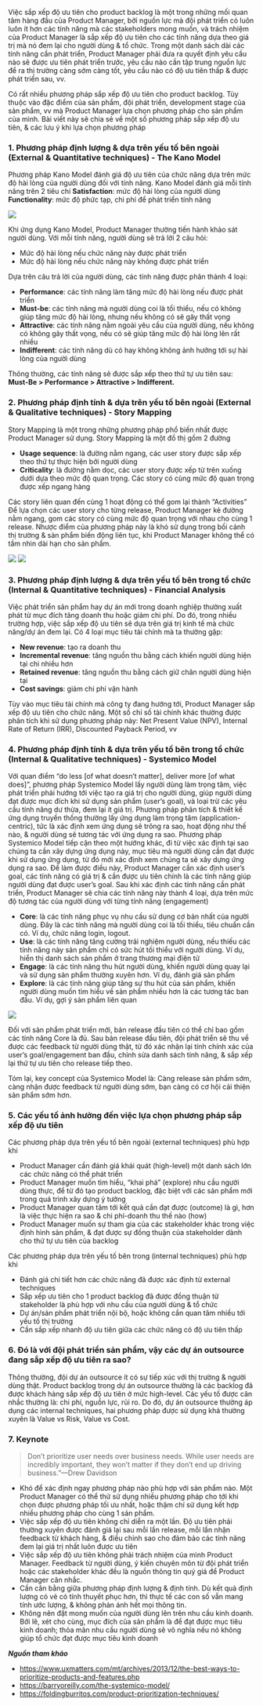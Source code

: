 Việc sắp xếp độ ưu tiên cho product backlog là một trong những mối quan tâm hàng đầu của Product Manager, bởi nguồn lực mà đội phát triển có luôn luôn ít hơn các tính năng mà các stakeholders mong muốn, và trách nhiệm của Product Manager là sắp xếp độ ưu tiên cho các tính năng dựa theo giá trị mà nó đem lại cho người dùng & tổ chức. Trong một danh sách dài các tính năng cần phát triển, Product Manager phải đưa ra quyết định yêu cầu nào sẽ được ưu tiên phát triển trước, yêu cầu nào cần tập trung nguồn lực để ra thị trường càng sớm càng tốt, yêu cầu nào có độ ưu tiên thấp & được phát triển sau, vv. 

Có rất nhiều phương pháp sắp xếp độ ưu tiên cho product backlog. Tùy thuộc vào đặc điểm của sản phẩm, đội phát triển, development stage của sản phẩm, vv mà Product Manager lựa chọn phương pháp cho sản phẩm của mình. 
Bài viết này sẽ chia sẻ về một số phương pháp sắp xếp độ ưu tiên, & các lưu ý khi lựa chọn phương pháp

### 1. Phương pháp định lượng & dựa trên yếu tố bên ngoài (External & Quantitative techniques) - The Kano Model 
Phương pháp Kano Model đánh giá độ ưu tiên của chức năng dựa trên mức độ hài lòng của người dùng đối với tính năng.
Kano Model đánh giá mỗi tính năng trên 2 tiêu chí
**Satisfaction**: mức độ hài lòng của người dùng
**Functionality**: mức độ phức tạp, chi phí để phát triển tính năng
    
![](https://images.viblo.asia/2684d22b-324c-42f4-9000-7a25952286c0.png)

Khi ứng dụng Kano Model, Product Manager thường tiến hành khảo sát người dùng. Với mỗi tính năng, người dùng sẽ trả lời 2 câu hỏi:
* Mức độ hài lòng nếu chức năng này được phát triển 
* Mức độ hài lòng nếu chức năng này không được phát triển

Dựa trên câu trả lời của người dùng, các tính năng được phân thành 4 loại:
* **Performance**: các tính năng làm tăng mức độ hài lòng nếu được phát triển
* **Must-be**: các tính năng mà người dùng coi là tối thiểu, nếu có không giúp tăng mức độ hài lòng, nhưng nếu không có sẽ gây thất vọng
* **Attractive**: các tính năng nằm ngoài yêu cầu của người dùng, nếu không có không gây thất vọng, nếu có sẽ giúp tăng mức độ hài lòng lên rất nhiều 
* **Indifferent**: các tính năng dù có hay không không ảnh hưởng tới sự hài lòng của người dùng

Thông thường, các tính năng sẽ được sắp xếp theo thứ tự ưu tiên sau: **Must-Be > Performance > Attractive > Indifferent.**

### 2. Phương pháp định tính & dựa trên yếu tố bên ngoài (External & Qualitative techniques) - Story Mapping

Story Mapping là một trong những phương pháp phổ biến nhất được Product Manager sử dụng.
Story Mapping là một đồ thị gồm 2 đường
* 	**Usage sequence**: là đường nằm ngang, các user story được sắp xếp theo thứ tự thực hiện bởi người dùng 
* 	**Criticality**: là đường nằm dọc, các user story được xếp từ trên xuống dưới dựa theo mức độ quan trọng. Các story có cùng mức độ quan trọng được xếp ngang hàng 

Các story liên quan đến cùng 1 hoạt động có thể gom lại thành “Activities”  
Để lựa chọn các user story cho từng release, Product Manager kẻ đường nằm ngang, gom các story có cùng mức độ quan trọng với nhau cho cùng 1 release. Nhược điểm của phương pháp này là khó sử dụng trong bối cảnh thị trường & sản phẩm biến động liên tục, khi Product Manager không thể có tầm nhìn dài hạn cho sản phẩm.

![](https://images.viblo.asia/5d5eff21-542c-454c-a9f8-83ed46290c9b.png)
![](https://images.viblo.asia/13b3656d-49f8-436c-a56b-cc3481d370eb.png)

### 3. Phương pháp định lượng & dựa trên yếu tố bên trong tổ chức (Internal & Quantitative techniques) - Financial Analysis
Việc phát triển sản phẩm hay dự án mới trong doanh nghiệp thường xuất phát từ mục đích tăng doanh thu hoặc giảm chi phí. Do đó, trong nhiều trường hợp, việc sắp xếp độ ưu tiên sẽ dựa trên giá trị kinh tế mà chức năng/dự án đem lại.
Có 4 loại mục tiêu tài chính mà ta thường gặp:
* **New revenue**: tạo ra doanh thu
* **Incremental revenue**: tăng nguồn thu bằng cách khiến người dùng hiện tại chi nhiều hơn
* **Retained revenue**: tăng nguồn thu bằng cách giữ chân người dùng hiện tại
* **Cost savings**: giảm chi phí vận hành

Tùy vào mục tiêu tài chính mà công ty đang hướng tới, Product Manager sắp xếp độ ưu tiên cho chức năng. Một số chỉ số tài chính khác thường được phân tích khi sử dụng phương pháp này: Net Present Value (NPV), Internal Rate of Return (IRR), Discounted Payback Period, vv

### 4. Phương pháp định tính & dựa trên yếu tố bên trong tổ chức (Internal & Qualitative techniques) - Systemico Model
Với quan điểm “do less [of what doesn’t matter], deliver more [of what does]”, phương pháp Systemico Model lấy người dùng làm trọng tâm, việc phát triển phải hướng tới việc tạo ra giá trị cho người dùng, giúp người dùng đạt được mục đích khi sử dụng sản phẩm (user’s goal), và loại trừ các yêu cầu tính năng dư thừa, đem lại ít giá trị.
Phương pháp phân tích & thiết kế ứng dụng truyền thống thường lấy ứng dụng làm trọng tâm (application-centric), tức là xác định xem ứng dụng sẽ trông ra sao, hoạt động như thế nào, & người dùng sẽ tương tác với ứng dụng ra sao. Phương pháp Systemico Model tiếp cận theo một hướng khác, đi từ việc xác định tại sao chúng ta cần xây dựng ứng dụng này, mục tiêu mà người dùng cần đạt được khi sử dụng ứng dụng, từ đó mới xác định xem chúng ta sẽ xây dựng ứng dụng ra sao. Để làm được điều này, Product Manager cần xác định user’s goal, các tính năng có giá trị & cần được ưu tiên chính là các tính năng giúp người dùng đạt được user’s goal.
Sau khi xác định các tính năng cần phát triển, Product Manager sẽ chia các tính năng này thành 4 loại, dựa trên mức độ tương tác của người dùng với từng tính năng (engagement)
* **Core**: là các tính năng phục vụ nhu cầu sử dụng cơ bản nhất của người dùng. Đây là các tính năng mà người dùng coi là tối thiểu, tiêu chuẩn cần có. Ví dụ, chức năng login, logout.
* **Use**: là các tính năng tăng cường trải nghiệm người dùng, nếu thiếu các tính năng này sản phẩm chỉ có sức hút tối thiểu với người dùng. Ví dụ, hiển thị danh sách sản phẩm ở trang thương mại điện tử
* **Engage**: là các tính năng thu hút người dùng, khiến người dùng quay lại và sử dụng sản phẩm thường xuyên hơn. Ví dụ, đánh giá sản phẩm
* **Explore**: là các tính năng giúp tăng sự thu hút của sản phẩm, khiến người dùng muốn tìm hiểu về sản phẩm nhiều hơn là các tương tác ban đầu. Ví dụ, gợi ý sản phẩm liên quan    

![](https://images.viblo.asia/1e6c06ad-8bc3-4be3-b979-87e9e245d810.jpg)

Đối với sản phẩm phát triển mới, bản release đầu tiên có thể chỉ bao gồm các tính năng Core là đủ. Sau bản release đầu tiên, đội phát triển sẽ thu về được các feedback từ người dùng thật, từ đó xác nhận lại tính chính xác của user’s goal/engagement ban đầu, chỉnh sửa danh sách tính năng, & sắp xếp lại thứ tự ưu tiên cho release tiếp theo. 

Tóm lại, key concept của Systemico Model là: Càng release sản phẩm sớm, càng nhận được feedback từ người dùng sớm, bạn càng có cơ hội cải thiện sản phẩm sớm hơn.

### 5. Các yếu tố ảnh hưởng đến việc lựa chọn phương pháp sắp xếp độ ưu tiên
Các phương pháp dựa trên yếu tố bên ngoài (external techniques) phù hợp khi 
* Product Manager cần đánh giá khái quát (high-level) một danh sách lớn các chức năng có thể phát triển 
* Product Manager muốn tìm hiểu, “khai phá” (explore) nhu cầu người dùng thực, để từ đó tạo product backlog, đặc biệt với các sản phẩm mới trong quá trình xây dựng ý tưởng 
* Product Manager quan tâm tới kết quả cần đạt được (outcome) là gì, hơn là việc thực hiện ra sao & chi phí-doanh thu thế nào (how)
* Product Manager muốn sự tham gia của các stakeholder khác trong việc định hình sản phẩm, & đạt được sự đồng thuận của stakeholder dành cho thứ tự ưu tiên của backlog

Các phương pháp dựa trên yếu tố bên trong (internal techniques) phù hợp khi 
* Đánh giá chi tiết hơn các chức năng đã được xác định từ external techniques
* Sắp xếp ưu tiên cho 1 product backlog đã được đồng thuận từ stakeholder là phù hợp với nhu cầu của người dùng & tổ chức
* Dự án/sản phẩm phát triển nội bộ, hoặc không cần quan tâm nhiều tới yếu tố thị trường
* Cần sắp xếp nhanh độ ưu tiên giữa các chức năng có độ ưu tiên thấp  

### 6. Đó là với đội phát triển sản phẩm, vậy các dự án outsource đang sắp xếp độ ưu tiên ra sao?
Thông thường, đội dự án outsource ít có sự tiếp xúc với thị trường & người dùng thật. Product backlog trong dự án outsource thường là các backlog đã được khách hàng sắp xếp độ ưu tiên ở mức high-level. Các yếu tố được cân nhắc thường là: chi phí, nguồn lực, rủi ro. Do đó, dự án outsource thường áp dụng các internal techniques, hai phương pháp được sử dụng khá thường xuyên là Value vs Risk,  Value vs Cost.

### 7. Keynote
> Don’t prioritize user needs over business needs. While user needs are incredibly important, they won’t matter if they don’t end up driving business.”—Drew Davidson

* Khó để xác định ngay phương pháp nào phù hợp với sản phẩm nào. Một Product Manager có thể thử sử dụng nhiều phương pháp cho tới khi chọn được phương pháp tối ưu nhất, hoặc thậm chí sử dụng kết hợp nhiều phương pháp cho cùng 1 sản phẩm.
* Việc sắp xếp độ ưu tiên không chỉ diễn ra một lần. Độ ưu tiên phải thường xuyên được đánh giá lại sau mỗi lần release, mỗi lần nhận feedback từ khách hàng, & điều chỉnh sao cho đảm bảo các tính năng đem lại giá trị nhất luôn được ưu tiên 
*  Việc sắp xếp độ ưu tiên không phải trách nhiệm của mình Product Manager. Feedback từ người dùng, ý kiến chuyên môn từ đội phát triển hoặc các stakeholder khác đều là nguồn thông tin quý giá để Product Manager cân nhắc. 
* Cần cân bằng giữa phương pháp định lượng & định tính. Dù kết quả định lượng có vẻ có tính thuyết phục hơn, thì thực tế các con số vẫn mang tính ước lượng, & không phản ánh hết mọi thông tin. 
* Không nên đặt mong muốn của người dùng lên trên nhu cầu kinh doanh. Bởi lẽ, xét cho cùng, mục đích của sản phẩm là để đạt được mục tiêu kinh doanh; thỏa mãn nhu cầu người dùng sẽ vô nghĩa nếu nó không giúp tổ chức đạt được mục tiêu kinh doanh 

***Nguồn tham khảo***
* https://www.uxmatters.com/mt/archives/2013/12/the-best-ways-to-prioritize-products-and-features.php
* https://barryoreilly.com/the-systemico-model/
* https://foldingburritos.com/product-prioritization-techniques/